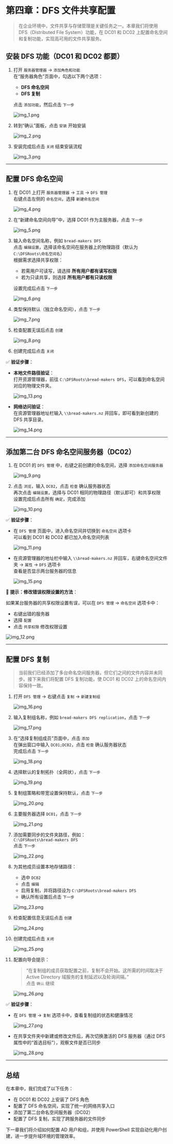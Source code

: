 # 第四章：DFS 文件共享配置

> 在企业环境中，文件共享与存储管理是关键任务之一。本章我们将使用 DFS（Distributed File System）功能，在 DC01 和 DC02 上配置命名空间和复制功能，实现高可用的文件共享服务。

## 安装 DFS 功能（DC01 和 DC02 都要）

1. 打开 `服务器管理器` -> `添加角色和功能`  
   在“服务器角色”页面中，勾选以下两个选项：
   - **DFS 命名空间**
   - **DFS 复制**

   点击 `添加功能`，然后点击 `下一步`

   ![img_1.png](images/img_1.png)

2. 转到“确认”面板，点击 `安装` 开始安装

   ![img_2.png](images/img_2.png)

3. 安装完成后点击 `关闭` 结束安装流程

   ![img_3.png](images/img_3.png)

---

## 配置 DFS 命名空间

1. 在 DC01 上打开 `服务器管理器` -> `工具` -> `DFS 管理`  
   右键点击左侧的 `命名空间`，选择 `新建命名空间`

   ![img_4.png](images/img_4.png)

2. 在“新建命名空间向导”中，选择 DC01 作为主服务器，点击 `下一步`

   ![img_5.png](images/img_5.png)

3. 输入命名空间名称，例如 `bread-makers DFS`  
   点击 `编辑设置`，选择该命名空间在服务器上的物理路径（默认为 `C:\DFSRoots\命名空间名`）  
   根据需求选择共享权限：
   - 若需用户可读写，请选择 **所有用户都有读写权限**
   - 若为只读共享，则选择 **所有用户都有只读权限**

   设置完成后点击 `下一步`

   ![img_6.png](images/img_6.png)

4. 类型保持默认（独立命名空间），点击 `下一步`

   ![img_7.png](images/img_7.png)

5. 检查配置无误后点击 `创建`

   ![img_8.png](images/img_8.png)

6. 创建完成后点击 `关闭`

✅ **验证步骤**：

- **本地文件路径验证**：  
  打开资源管理器，前往 `C:\DFSRoots\bread-makers DFS`，可以看到命名空间对应的物理文件夹。

  ![img_13.png](images/img_13.png)

- **网络访问验证**：  
  在资源管理器地址栏输入 `\\bread-makers.nz` 并回车，即可看到新创建的 DFS 共享目录。

  ![img_14.png](images/img_14.png)

---

## 添加第二台 DFS 命名空间服务器（DC02）

1. 在 DC01 的 `DFS 管理` 中，右键之前创建的命名空间，选择 `添加命名空间服务器`

   ![img_9.png](images/img_9.png)

2. 点击 `浏览`，输入 `DC02`，点击 `检查` 确认服务器状态  
   再次点击 `编辑设置`，选择与 DC01 相同的物理路径（默认即可）和共享权限  
   设置完成后点击所有 `确定`，完成添加

   ![img_10.png](images/img_10.png)

✅ **验证步骤**：

- 在 `DFS 管理` 页面中，进入命名空间并切换到 `命名空间` 选项卡  
  可以看到 DC01 和 DC02 都已加入命名空间列表

  ![img_11.png](images/img_11.png)

- 在资源管理器的地址栏中输入 `\\bread-makers.nz` 并回车，右键命名空间文件夹 -> `属性` -> `DFS` 选项卡  
  查看是否显示两台服务器的信息

  ![img_15.png](images/img_15.png)

🔧 **提示：修改错误权限设置的方法**：

如果某台服务器的共享权限设置有误，可以在 `DFS 管理` -> `命名空间` 选项卡中：
- 右键出错的服务器
- 选择 `配置`
- 点击 `共享权限` 修改权限设置

![img_12.png](images/img_12.png)

---

## 配置 DFS 复制

> 当前我们已经添加了多台命名空间服务器，但它们之间的文件内容并未同步。接下来我们将配置 DFS 复制功能，使 DC01 和 DC02 上的命名空间内容保持一致。

1. 打开 `DFS 管理` -> 右键点击 `复制` -> `新建复制组`

   ![img_16.png](images/img_16.png)

2. 输入复制组名称，例如 `bread-makers DFS replication`，点击 `下一步`

   ![img_17.png](images/img_17.png)

3. 在“选择复制组成员”页面中，点击 `添加`  
   在弹出窗口中输入 `DC01;DC02`，点击 `检查` 确认服务器状态  
   完成后点击 `下一步`

   ![img_18.png](images/img_18.png)

4. 选择默认的复制拓扑（全网状），点击 `下一步`

   ![img_19.png](images/img_19.png)

5. 复制组策略和带宽设置保持默认，点击 `下一步`

   ![img_20.png](images/img_20.png)

6. 主要服务器选择 `DC01`，点击 `下一步`

   ![img_21.png](images/img_21.png)

7. 添加需要同步的文件夹路径，例如：  
   `C:\DFSRoots\bread-makers DFS`  
   点击 `下一步`

   ![img_22.png](images/img_22.png)

8. 为其他成员设置本地存储路径：
   - 选中 `DC02`
   - 点击 `编辑`
   - 启用复制，并将路径设为 `C:\DFSRoots\bread-makers DFS`
   - 确认所有设置后点击 `下一步`

   ![img_23.png](images/img_23.png)

9. 检查配置信息无误后点击 `创建`

   ![img_24.png](images/img_24.png)

10. 创建完成后点击 `关闭`

    ![img_25.png](images/img_25.png)

11. 配置向导会提示：  
    > “在复制组的成员获取配置之前，复制不会开始。这所需的时间取决于 Active Directory 域服务的复制延迟以及轮询间隔。”  
    点击 `确认` 继续

    ![img_26.png](images/img_26.png)

✅ **验证步骤**：

- 在 `DFS 管理` -> `复制` 选项卡中，查看复制组的状态和健康情况

  ![img_27.png](images/img_27.png)

- 在共享文件夹中新建或修改文件后，再次切换激活的 DFS 服务器（通过 DFS 属性中的“首选目标”），观察文件是否已同步

  ![img_28.png](images/img_28.png)

---

## 总结

在本章中，我们完成了以下任务：

- 在 DC01 和 DC02 上安装了 DFS 角色
- 配置了 DFS 命名空间，实现了统一的网络共享入口
- 添加了第二台命名空间服务器（DC02）
- 配置了 DFS 复制，实现了跨服务器的文件同步

下一章我们将介绍如何配置 AD 用户和组，并使用 PowerShell 实现自动化用户创建，进一步提升域环境的管理效率。
